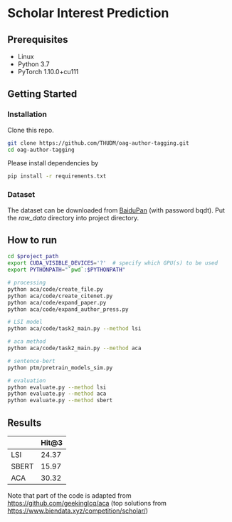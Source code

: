 # Scholar Interest Prediction

## Prerequisites

- Linux
- Python 3.7
- PyTorch 1.10.0+cu111

## Getting Started

### Installation

Clone this repo.

```bash
git clone https://github.com/THUDM/oag-author-tagging.git
cd oag-author-tagging
```

Please install dependencies by

```bash
pip install -r requirements.txt
```

### Dataset

The dataset can be downloaded from [BaiduPan](https://pan.baidu.com/s/1Mjd8KH5hutHu-R6oyBNJSw) (with password bqdt). Put the _raw_data_ directory into project directory.

## How to run
```bash
cd $project_path
export CUDA_VISIBLE_DEVICES='?'  # specify which GPU(s) to be used
export PYTHONPATH="`pwd`:$PYTHONPATH"

# processing
python aca/code/create_file.py
python aca/code/create_citenet.py
python aca/code/expand_paper.py
python aca/code/expand_author_press.py

# LSI model
python aca/code/task2_main.py --method lsi

# aca method
python aca/code/task2_main.py --method aca

# sentence-bert
python ptm/pretrain_models_sim.py

# evaluation
python evaluate.py --method lsi
python evaluate.py --method aca
python evaluate.py --method sbert

```

## Results
|       | Hit@3 |
|-------|-------|
| LSI   | 24.37 |
| SBERT | 15.97 |
| ACA   | 30.32 |

Note that part of the code is adapted from https://github.com/geekinglcq/aca (top solutions from https://www.biendata.xyz/competition/scholar/)
